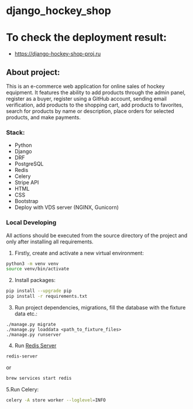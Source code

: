 # django_hockey_shop

# To check the deployment result:
- https://django-hockey-shop-proj.ru 

## About project:
This is an e-commerce web application for online sales of hockey equipment. It features the ability to add products through 
the admin panel, register as a buyer, register using a GitHub account, sending email verification, add products to the shopping cart, add products to favorites, search for products by name or description, place orders for selected products, and make payments.

### Stack:
- Python 
- Django
- DRF
- PostgreSQL
- Redis
- Celery
- Stripe API
- HTML
- CSS
- Bootstrap
- Deploy with VDS server (NGINX, Gunicorn)

### Local Developing

All actions should be executed from the source directory of the project and only after installing all requirements.

1. Firstly, create and activate a new virtual environment:
```bash
python3 -m venv venv
source venv/bin/activate
```
2. Install packages:
```bash
pip install --upgrade pip
pip install -r requirements.txt
```
3. Run project dependencies, migrations, fill the database with the fixture data etc.:
```
./manage.py migrate
./manage.py loaddata <path_to_fixture_files>
./manage.py runserver 
```
4. Run [Redis Server](https://redis.io/docs/getting-started/installation/)
```bash
redis-server
```
or
```bash
brew services start redis
```
5.Run Celery:
```bash
celery -A store worker --loglevel=INFO
```

